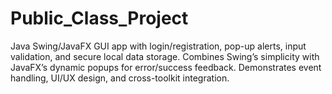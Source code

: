 # Public_Class_Project
Java Swing/JavaFX GUI app with login/registration, pop-up alerts, input validation, and secure local data storage. Combines Swing’s simplicity with JavaFX’s dynamic popups for error/success feedback. Demonstrates event handling, UI/UX design, and cross-toolkit integration.
